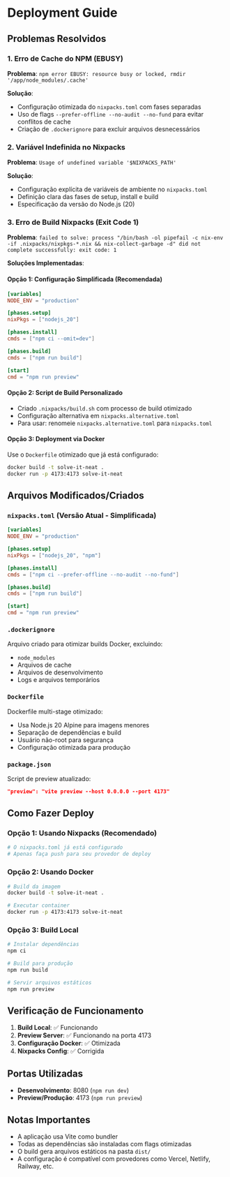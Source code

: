 # Deployment Guide

## Problemas Resolvidos

### 1. Erro de Cache do NPM (EBUSY)
**Problema**: `npm error EBUSY: resource busy or locked, rmdir '/app/node_modules/.cache'`

**Solução**: 
- Configuração otimizada do `nixpacks.toml` com fases separadas
- Uso de flags `--prefer-offline --no-audit --no-fund` para evitar conflitos de cache
- Criação de `.dockerignore` para excluir arquivos desnecessários

### 2. Variável Indefinida no Nixpacks
**Problema**: `Usage of undefined variable '$NIXPACKS_PATH'`

**Solução**:
- Configuração explícita de variáveis de ambiente no `nixpacks.toml`
- Definição clara das fases de setup, install e build
- Especificação da versão do Node.js (20)

### 3. Erro de Build Nixpacks (Exit Code 1)
**Problema**: `failed to solve: process "/bin/bash -ol pipefail -c nix-env -if .nixpacks/nixpkgs-*.nix && nix-collect-garbage -d" did not complete successfully: exit code: 1`

**Soluções Implementadas**:

#### Opção 1: Configuração Simplificada (Recomendada)
```toml
[variables]
NODE_ENV = "production"

[phases.setup]
nixPkgs = ["nodejs_20"]

[phases.install]
cmds = ["npm ci --omit=dev"]

[phases.build]
cmds = ["npm run build"]

[start]
cmd = "npm run preview"
```

#### Opção 2: Script de Build Personalizado
- Criado `.nixpacks/build.sh` com processo de build otimizado
- Configuração alternativa em `nixpacks.alternative.toml`
- Para usar: renomeie `nixpacks.alternative.toml` para `nixpacks.toml`

#### Opção 3: Deployment via Docker
Use o `Dockerfile` otimizado que já está configurado:
```bash
docker build -t solve-it-neat .
docker run -p 4173:4173 solve-it-neat
```

## Arquivos Modificados/Criados

### `nixpacks.toml` (Versão Atual - Simplificada)
```toml
[variables]
NODE_ENV = "production"

[phases.setup]
nixPkgs = ["nodejs_20", "npm"]

[phases.install]
cmds = ["npm ci --prefer-offline --no-audit --no-fund"]

[phases.build]
cmds = ["npm run build"]

[start]
cmd = "npm run preview"
```

### `.dockerignore`
Arquivo criado para otimizar builds Docker, excluindo:
- `node_modules`
- Arquivos de cache
- Arquivos de desenvolvimento
- Logs e arquivos temporários

### `Dockerfile`
Dockerfile multi-stage otimizado:
- Usa Node.js 20 Alpine para imagens menores
- Separação de dependências e build
- Usuário não-root para segurança
- Configuração otimizada para produção

### `package.json`
Script de preview atualizado:
```json
"preview": "vite preview --host 0.0.0.0 --port 4173"
```

## Como Fazer Deploy

### Opção 1: Usando Nixpacks (Recomendado)
```bash
# O nixpacks.toml já está configurado
# Apenas faça push para seu provedor de deploy
```

### Opção 2: Usando Docker
```bash
# Build da imagem
docker build -t solve-it-neat .

# Executar container
docker run -p 4173:4173 solve-it-neat
```

### Opção 3: Build Local
```bash
# Instalar dependências
npm ci

# Build para produção
npm run build

# Servir arquivos estáticos
npm run preview
```

## Verificação de Funcionamento

1. **Build Local**: ✅ Funcionando
2. **Preview Server**: ✅ Funcionando na porta 4173
3. **Configuração Docker**: ✅ Otimizada
4. **Nixpacks Config**: ✅ Corrigida

## Portas Utilizadas

- **Desenvolvimento**: 8080 (`npm run dev`)
- **Preview/Produção**: 4173 (`npm run preview`)

## Notas Importantes

- A aplicação usa Vite como bundler
- Todas as dependências são instaladas com flags otimizadas
- O build gera arquivos estáticos na pasta `dist/`
- A configuração é compatível com provedores como Vercel, Netlify, Railway, etc.